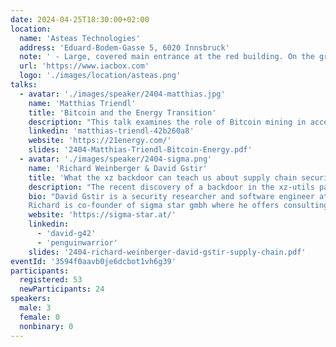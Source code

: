 ```yaml
---
date: 2024-04-25T18:30:00+02:00
location:
  name: 'Asteas Technologies'
  address: 'Eduard-Bodem-Gasse 5, 6020 Innsbruck'
  note: ' - Large, covered main entrance at the red building. On the ground floor, straight ahead to Seminarraum 2'
  url: 'https://www.iacbox.com'
  logo: './images/location/asteas.png'
talks:
  - avatar: './images/speaker/2404-matthias.jpg'
    name: 'Matthias Triendl'
    title: 'Bitcoin and the Energy Transition'
    description: "This talk examines the role of Bitcoin mining in accelerating and economizing the energy transition. We'll explore how integrating Bitcoin mining with renewable energy sources can reduce the environmental footprint of heating and make renewable energy more financially viable. The presentation will focus on the practical aspects of this integration, demonstrating how it can lead to more stable green energy grids and provide an economic boost to areas with renewable resources. Attendees will gain insights into the symbiotic relationship between bitcoin and sustainable energy, understanding how Bitcoin mining can support the transition to a greener economy."
    linkedin: 'matthias-triendl-42b260a8'
    website: 'https://21energy.com/'
    slides: '2404-Matthias-Triendl-Bitcoin-Energy.pdf'
  - avatar: './images/speaker/2404-sigma.png'
    name: 'Richard Weinberger & David Gstir'
    title: 'What the xz backdoor can teach us about supply chain security'
    description: "The recent discovery of a backdoor in the xz-utils package vividly demonstrates that supply chain attacks are not only a reality but also pose a significant threat. In this presentation, David and Richard will provide an overview of the attack on the open-source ecosystem and discuss supply chain attacks more broadly. The objective of this talk is to offer both a technical and a non-technical overview of the attack, offering insights that may help mitigate similar incidents in the future. Additionally, David and Richard will explore the potential impact of supply chain attacks on individuals and their software projects. This discussion aims to shed light on the broader implications of these attacks and provide guidance on safeguarding against them in an increasingly interconnected digital landscape."
    bio: "David Gstir is a security researcher and software engineer at sigma star gmbh with 15+ years of hands-on experience in designing, engineering and auditing software for various use cases. He obtained a master's degree in computer sciences from the University of Technology Graz, Austria where he specialized in IT security and cryptography.
    Richard is co-founder of sigma star gmbh where he offers consulting services around Linux and IT security. Upstream he maintains various subsystems of the Linux kernel such as UserModeLinux and UBIFS. Beside of low level and security aspects of computers he enjoys growing lithops."
    website: 'https://sigma-star.at/'
    linkedin:
      - 'david-g42'
      - 'penguinwarrior'
    slides: '2404-richard-weinberger-david-gstir-supply-chain.pdf'
eventId: '3594f0aavb0je6dcbot1vh6g39'
participants:
  registered: 53
  newParticipants: 24
speakers:
  male: 3
  female: 0
  nonbinary: 0
---
```

